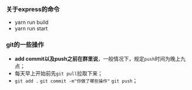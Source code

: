 ### 关于express的命令
* yarn run build
* yarn run start

### git的一些操作
* **add commit以及push之前在群里说**，一般情况下，规定`push`时间为晚上九点；
* 每天早上开始前先`git pull`拉取下来；
* `git add .` `git commit -m"你做了哪些操作"` `git push`；